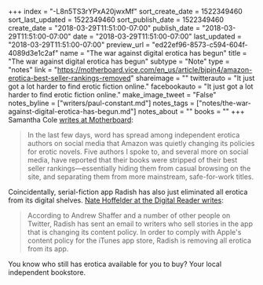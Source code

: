+++
index = "-L8n5TS3rYPxA20jwxMf"
sort_create_date = 1522349460
sort_last_updated = 1522349460
sort_publish_date = 1522349460
create_date = "2018-03-29T11:51:00-07:00"
publish_date = "2018-03-29T11:51:00-07:00"
date = "2018-03-29T11:51:00-07:00"
last_updated = "2018-03-29T11:51:00-07:00"
preview_url = "ed22ef96-8573-c594-604f-4089d3e1c2af"
name = "The war against digital erotica has begun"
title = "The war against digital erotica has begun"
subtype = "Note"
type = "notes"
link = "https://motherboard.vice.com/en_us/article/bjpjn4/amazon-erotica-best-seller-rankings-removed"
shareimage = ""
twitterauto = "It just got a lot harder to find erotic fiction online."
facebookauto = "It just got a lot harder to find erotic fiction online."
make_image_tweet = "False"
notes_byline = ["writers/paul-constant.md"]
notes_tags = ["notes/the-war-against-digital-erotica-has-begun.md"]
notes_about = ""
books = ""
+++
Samantha Cole [writes at Motherboard](https://motherboard.vice.com/en_us/article/bjpjn4/amazon-erotica-best-seller-rankings-removed):

<blockquote>In the last few days, word has spread among independent erotica authors on social media that Amazon was quietly changing its policies for erotic novels. Five authors I spoke to, and several more on social media, have reported that their books were stripped of their best seller rankings—essentially hiding them from casual browsing on the site, and separating them from more mainstream, safe-for-work titles.</blockquote>

Coincidentally, serial-fiction app Radish has also just eliminated all erotica from its digital shelves. [Nate Hoffelder at the Digital Reader writes](https://the-digital-reader.com/2018/03/29/radish-bans-erotica-from-its-serial-fiction-app/):

<blockquote>According to Andrew Shaffer and a number of other people on Twitter, Radish has sent an email to writers who sell stories in the app that is changing its content policy. In order to comply with Apple's content policy for the iTunes app store, Radish is removing all erotica from its app.</blockquote>

You know who still has erotica available for you to buy? Your local independent bookstore.


